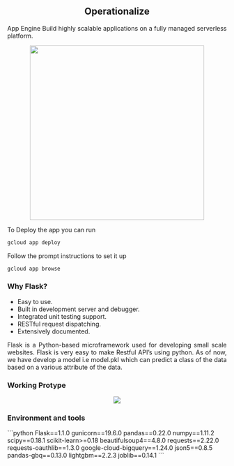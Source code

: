 <h2 align="center"> Operationalize</h2>

<p align="justify">App Engine
Build highly scalable applications on a fully managed serverless platform.</p>
<p align="center">
<img  height=400 src="https://lh3.googleusercontent.com/0YQbwwQ7e_zowaJHxT7djbsvWRhLIQ8DO9WL9EYruAiTO4tAk-LIjFK2NH0xtkH65tH5qQweVG3Dzg=e14-rj-sc0xffffff-w1502"/></p>


To Deploy the app you can run
```python
gcloud app deploy
```


Follow the prompt instructions to set it up
```python
gcloud app browse
```

<h3>
Why Flask?</h3>
<ul><li> 
Easy to use.</li>
<li>Built in development server and debugger.</li><li>
Integrated unit testing support.</li>
<li>RESTful request dispatching.</li>
<li>Extensively documented.</li>
</ul>
<p align="justify"> Flask is a Python-based microframework used for developing small scale websites. Flask is very easy to make Restful API’s using python. As of now, we have develop a model i.e model.pkl which can predict a class of the data based on a various attribute of the data. 
</p>
<h3> Working Protype</h3>

<p align="center">
<img  src="https://github.com/ssrbazpur/Envisioning-Yellow-Taxi-High-Demand-Areas-in-NYC-city/blob/master/Screenshots/Media1.gif?raw=true"/>
  </p>
  

<h3>Environment and tools</h3>
```python
Flask==1.1.0
gunicorn==19.6.0	
pandas==0.22.0
numpy==1.11.2
scipy==0.18.1
scikit-learn>=0.18
beautifulsoup4==4.8.0
requests==2.22.0
requests-oauthlib==1.3.0
google-cloud-bigquery==1.24.0
json5==0.8.5
pandas-gbq==0.13.0
lightgbm==2.2.3
joblib==0.14.1
```

